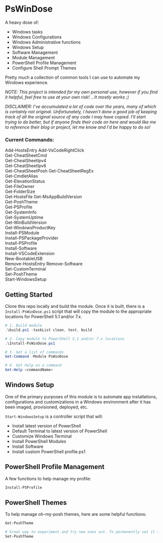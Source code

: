 # PsWinDose

A heavy dose of:

- Windows tasks
- Windows Configurations
- Windows Administrative functions
- Windows Setup
- Software Management
- Module Management
- PowerShell Profile Management
- Configure Shell Prompt Themes

Pretty much a collection of common tools I can use to automate my Windows experience.

*NOTE: This project is intended for my own personal use, however if you find it helpful, feel free to use at your own risk! ...It mostly works ;)*

*DISCLAIMER: I've accumulated a lot of code over the years, many of which is certainly not original. Unfortunately, I haven't done a good job of keeping track of all the original source of any code I may have copied. I'll start trying to do better, but if anyone finds their code on here and would like me to reference their blog or project, let me know and I'd be happy to do so!*

### Current Commands:

Add-HostsEntry
Add-VsCodeRightClick  
Get-CheatSheetCmd  
Get-CheatSheetIpv4  
Get-CheatSheetIpv6  
Get-CheatSheetPosh
Get-CheatSheetRegEx  
Get-CmdletAlias  
Get-ElevationStatus  
Get-FileOwner  
Get-FolderSize  
Get-HostsFile
Get-MsAppBuildVersion  
Get-PoshTheme  
Get-PSProfile  
Get-SystemInfo  
Get-SystemUptime  
Get-WinBuildVersion  
Get-WindowsProductKey  
Install-PSModule  
Install-PSPackageProvider  
Install-PSProfile  
Install-Software  
Install-VSCodeExtension  
New-BootableUSB  
Remove-HostsEntry
Remove-Software  
Set-CustomTerminal  
Set-PoshTheme  
Start-WindowsSetup  

## Getting Started

Clone this repo locally and build the module. Once it is built, there is a `Install-PsWinDose.ps1` script that will copy the module to the appropriate locations for PowerShell 5.1 and/or 7.x.

```powershell
# 1. Build module
.\build.ps1 -taskList clean, test, build

# 2. Copy module to PowerShell 5.1 and/or 7.x locations
.\Install-PsWinDose.ps1

# 3. Get a list of commands
Get-Command -Module PsWinDose

# 4. Get help on a command
Get-Help <commandName>
```

## Windows Setup

One of the primary purposes of this module is to automate app installations, configurations and customizations in a Windows environment after it has been imaged, provisioned, deployed, etc.

```Start-WindowsSetup``` is a controller script that will:

- Install latest version of PowerShell
- Default Terminal to latest version of PowerShell
- Customize Windows Terminal
- Install PowerShell Modules
- Install Software
- Install custom PowerShell profile.ps1

## PowerShell Profile Management

A few functions to help manage my profile:

```powershell
Install-PSProfile
```

## PowerShell Themes

To help manage oh-my-posh themes, here are some helpful functions:

```powershell
Get-PoshTheme

# Great way to experiment and try new ones out. To permanently set it though, you need to update the theme in the profile.ps1 file.
Set-PoshTheme
```
